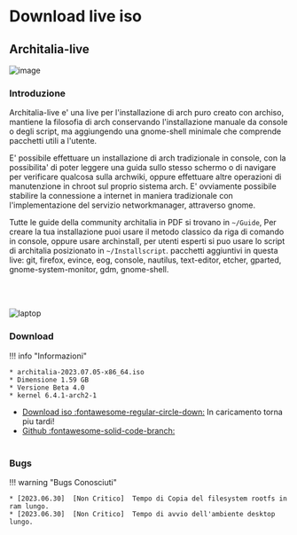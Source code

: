 # Download live iso

## Architalia-live

![image](https://github.com/ArchItalia/site/assets/117321045/20493db0-69b7-4591-9c06-7674bbad7261)


### Introduzione

Architalia-live e' una live per l'installazione di arch puro creato con archiso, mantiene la filosofia di arch conservando l'installazione manuale da console o degli script, ma aggiungendo una gnome-shell minimale che comprende pacchetti utili a l'utente.

E' possibile effettuare un installazione di arch tradizionale in console, con la possibilita' di poter leggere una guida sullo stesso schermo o di navigare per verificare qualcosa sulla archwiki, oppure effettuare altre operazioni di manutenzione in chroot sul proprio sistema arch. E' ovviamente possibile stabilire la connessione a internet in maniera tradizionale con l'implementazione del servizio networkmanager, attraverso gnome.

Tutte le guide della community architalia in PDF si trovano in `~/Guide`, Per creare la tua installazione puoi usare il metodo classico da riga di comando in console, oppure usare archinstall, per utenti esperti si puo usare lo script di architalia posizionato in `~/Installscript`. pacchetti aggiuntivi in questa live: git, firefox, evince, eog, console, nautilus, text-editor, etcher, gparted, gnome-system-monitor, gdm, gnome-shell.

<br><br>

![laptop](https://github.com/ArchItalia/site/assets/117321045/743031e1-cdc2-4041-a745-832d00557d07)


### Download

!!! info "Informazioni"
    
    * architalia-2023.07.05-x86_64.iso
    * Dimensione 1.59 GB
    * Versione Beta 4.0
    * kernel 6.4.1-arch2-1

- [Download iso :fontawesome-regular-circle-down:]() In caricamento torna piu tardi!
- [Github :fontawesome-solid-code-branch:](https://github.com/ArchItalia/architalia-live.git)
<br><br>

### Bugs

!!! warning "Bugs Conosciuti"

    * [2023.06.30]  [Non Critico]  Tempo di Copia del filesystem rootfs in ram lungo. 
    * [2023.06.30]  [Non Critico]  Tempo di avvio dell'ambiente desktop lungo. 

<br><br><br><br>

